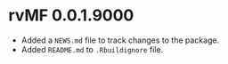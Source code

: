 # rvMF 0.0.1.9000

-   Added a `NEWS.md` file to track changes to the package.
-   Added `README.md` to `.Rbuildignore` file.

